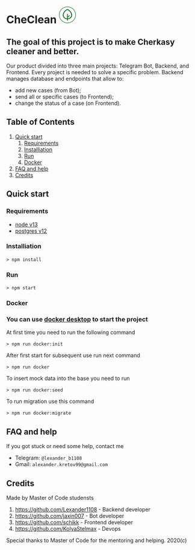 # CheClean ![](docs/CheClean-logo.png)

## The goal of this project is to make Cherkasy cleaner and better.

Our product divided into three main projects: Telegram Bot, Backend, and Frontend. Every project is needed to solve a specific problem. Backend manages database and endpoints that allow to:
* add new cases (from Bot);
* send all or specific cases (to Frontend);
* change the status of a case (on Frontend).

## Table of Contents
1. [Quick start](#qick-start)
    1. [Requirements](#requirements)
    2. [Installiation](#installiation)
    3. [Run](#run)
    4. [Docker](#docker)
2. [FAQ and help](#faq-and-help)
3. [Credits](#credits)

## Quick start

### Requirements
* [node v13](https://nodejs.org/dist/v13.12.0/)
* [postgres v12](https://www.enterprisedb.com/downloads/postgres-postgresql-downloads)

### Installiation
``` shell
> npm install
```

### Run
``` shell
> npm start
```

### Docker
### You can use [docker desktop](https://www.docker.com/products/docker-desktop) to start the project

At first time you need to run the following command
``` shell
> npm run docker:init
```

After first start for subsequent use run next command
``` shell
> npm run docker
```

To insert mock data into the base you need to run
``` shell
> npm run docker:seed
```

To run migration use this command
``` shell
> npm run docker:migrate
```

## FAQ and help
If you got stuck or need some help, contact me
* Telegram: `@lexander_b1108`
* Gmail: `alexander.kretov99@gmail.com`

## Credits
Made by Master of Code studensts

1. https://github.com/Lexander1108 - Backend developer
2. https://github.com/jaxin007 - Bot developer
3. https://github.com/schikk - Frontend developer
4. https://github.com/KolyaStelmax - Devops 

Special thanks to Master of Code for the mentoring and helping. 2020(c)

